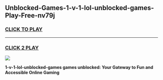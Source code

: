 
## Unblocked-Games-1-v-1-lol-unblocked-games-Play-Free-nv79j
<h3>
<a href="https://premium76.site?title=1-v-1-lol-unblocked-games&ref=23A">CLICK TO PLAY</a></h3>
<hr>

<h3>
<a href="https://premium76.site?title=1-v-1-lol-unblocked-games&ref=23A">CLICK 2 PLAY</a>
  
</h3>

<a href="https://premium76.site?title=1-v-1-lol-unblocked-games&ref=23A"><img src="https://clearcache.store/games.png"></a>


**1-v-1-lol-unblocked-games games unblocked: Your Gateway to Fun and Accessible Online Gaming**
